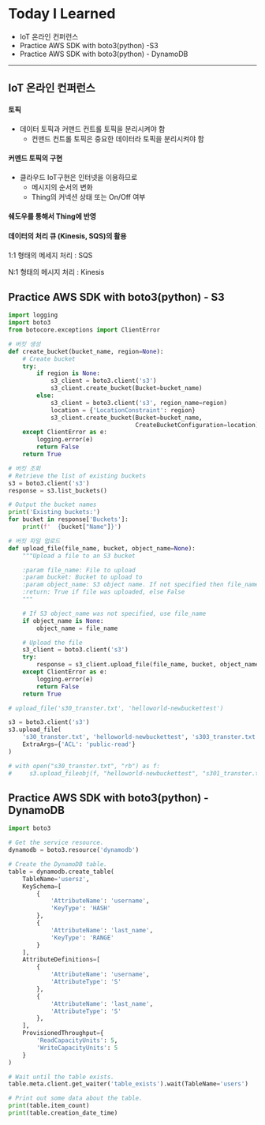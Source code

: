 # Today I Learned

* IoT 온라인 컨퍼런스
* Practice AWS SDK with boto3(python) -S3
* Practice AWS SDK with boto3(python) - DynamoDB

---



## IoT 온라인 컨퍼런스

#### 토픽

* 데이터 토픽과 커맨드 컨트롤 토픽을 분리시켜야 함
  * 컨맨드 컨트롤 토픽은 중요한 데이터라 토픽을 분리시켜야 함

#### 커멘드 토픽의 구현

* 클라우드 IoT구현은 인터넷을 이용하므로
  * 메시지의 순서의 변화
  * Thing의 커넥션 상태 또는 On/Off 여부

#### 쉐도우를 통해서 Thing에 반영

#### 데이터의 처리 큐 (Kinesis, SQS)의 활용

1:1 형태의 메세지 처리 : SQS

N:1 형태의 메시지 처리 : Kinesis



## Practice AWS SDK with boto3(python) - S3

```python
import logging
import boto3
from botocore.exceptions import ClientError

# 버킷 생성
def create_bucket(bucket_name, region=None):
    # Create bucket
    try:
        if region is None:
            s3_client = boto3.client('s3')
            s3_client.create_bucket(Bucket=bucket_name)
        else:
            s3_client = boto3.client('s3', region_name=region)
            location = {'LocationConstraint': region}
            s3_client.create_bucket(Bucket=bucket_name,
                                    CreateBucketConfiguration=location)
    except ClientError as e:
        logging.error(e)
        return False
    return True

# 버킷 조회
# Retrieve the list of existing buckets
s3 = boto3.client('s3')
response = s3.list_buckets()

# Output the bucket names
print('Existing buckets:')
for bucket in response['Buckets']:
    print(f'  {bucket["Name"]}')

# 버킷 파일 업로드
def upload_file(file_name, bucket, object_name=None):
    """Upload a file to an S3 bucket

    :param file_name: File to upload
    :param bucket: Bucket to upload to
    :param object_name: S3 object name. If not specified then file_name is used
    :return: True if file was uploaded, else False
    """

    # If S3 object_name was not specified, use file_name
    if object_name is None:
        object_name = file_name

    # Upload the file
    s3_client = boto3.client('s3')
    try:
        response = s3_client.upload_file(file_name, bucket, object_name)
    except ClientError as e:
        logging.error(e)
        return False
    return True

# upload_file('s30_transter.txt', 'helloworld-newbuckettest')

s3 = boto3.client('s3')
s3.upload_file(
    's30_transter.txt', 'helloworld-newbuckettest', 's303_transter.txt',
    ExtraArgs={'ACL': 'public-read'}
)

# with open("s30_transter.txt", "rb") as f:
#     s3.upload_fileobj(f, "helloworld-newbuckettest", "s301_transter.txt")	
```



## Practice AWS SDK with boto3(python) - DynamoDB

```python
import boto3

# Get the service resource.
dynamodb = boto3.resource('dynamodb')

# Create the DynamoDB table.
table = dynamodb.create_table(
    TableName='usersz',
    KeySchema=[
        {
            'AttributeName': 'username',
            'KeyType': 'HASH'
        },
        {
            'AttributeName': 'last_name',
            'KeyType': 'RANGE'
        }
    ],
    AttributeDefinitions=[
        {
            'AttributeName': 'username',
            'AttributeType': 'S'
        },
        {
            'AttributeName': 'last_name',
            'AttributeType': 'S'
        },
    ],
    ProvisionedThroughput={
        'ReadCapacityUnits': 5,
        'WriteCapacityUnits': 5
    }
)

# Wait until the table exists.
table.meta.client.get_waiter('table_exists').wait(TableName='users')

# Print out some data about the table.
print(table.item_count)
print(table.creation_date_time)
```

